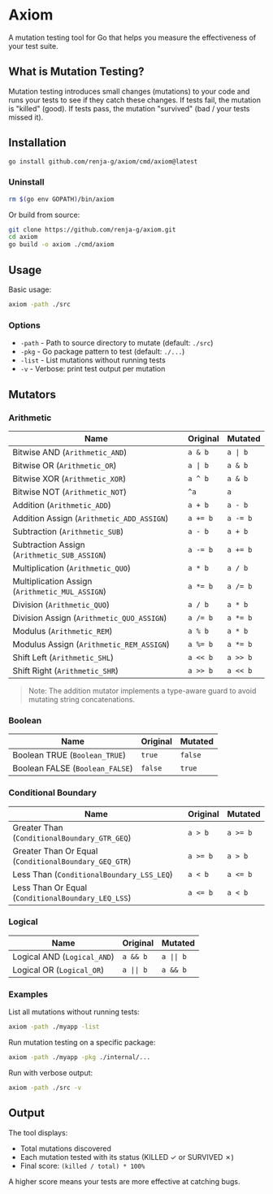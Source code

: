 # Axiom

A mutation testing tool for Go that helps you measure the effectiveness of your test suite.

## What is Mutation Testing?

Mutation testing introduces small changes (mutations) to your code and runs your tests to see if they catch these changes. If tests fail, the mutation is "killed" (good). If tests pass, the mutation "survived" (bad / your tests missed it).

## Installation

```bash
go install github.com/renja-g/axiom/cmd/axiom@latest
```
### Uninstall
```bash
rm $(go env GOPATH)/bin/axiom
```

Or build from source:
```bash
git clone https://github.com/renja-g/axiom.git
cd axiom
go build -o axiom ./cmd/axiom
```

## Usage

Basic usage:

```bash
axiom -path ./src
```

### Options

- `-path` - Path to source directory to mutate (default: `./src`)
- `-pkg` - Go package pattern to test (default: `./...`)
- `-list` - List mutations without running tests
- `-v` - Verbose: print test output per mutation

## Mutators

### Arithmetic
| Name | Original | Mutated |
| --- | --- | --- |
| Bitwise AND (`Arithmetic_AND`) | `a & b` | `a \| b` |
| Bitwise OR (`Arithmetic_OR`) | `a \| b` | `a & b` |
| Bitwise XOR (`Arithmetic_XOR`) | `a ^ b` | `a & b` |
| Bitwise NOT (`Arithmetic_NOT`) | `^a` | `a` |
| Addition (`Arithmetic_ADD`) | `a + b` | `a - b` |
| Addition Assign (`Arithmetic_ADD_ASSIGN`) | `a += b` | `a -= b` |
| Subtraction (`Arithmetic_SUB`) | `a - b` | `a + b` |
| Subtraction Assign (`Arithmetic_SUB_ASSIGN`) | `a -= b` | `a += b` |
| Multiplication (`Arithmetic_QUO`) | `a * b` | `a / b` |
| Multiplication Assign (`Arithmetic_MUL_ASSIGN`) | `a *= b` | `a /= b` |
| Division (`Arithmetic_QUO`) | `a / b` | `a * b` |
| Division Assign (`Arithmetic_QUO_ASSIGN`) | `a /= b` | `a *= b` |
| Modulus (`Arithmetic_REM`) | `a % b` | `a * b` |
| Modulus Assign (`Arithmetic_REM_ASSIGN`) | `a %= b` | `a *= b` |
| Shift Left (`Arithmetic_SHL`) | `a << b` | `a >> b` |
| Shift Right (`Arithmetic_SHR`) | `a >> b` | `a << b` |

> Note: The addition mutator implements a type-aware guard to avoid mutating string concatenations.

### Boolean
| Name | Original | Mutated |
| --- | --- | --- |
| Boolean TRUE (`Boolean_TRUE`) | `true` | `false` |
| Boolean FALSE (`Boolean_FALSE`) | `false` | `true` |

### Conditional Boundary
| Name | Original | Mutated |
| --- | --- | --- |
| Greater Than (`ConditionalBoundary_GTR_GEQ`) | `a > b` | `a >= b` |
| Greater Than Or Equal (`ConditionalBoundary_GEQ_GTR`) | `a >= b` | `a > b` |
| Less Than (`ConditionalBoundary_LSS_LEQ`) | `a < b` | `a <= b` |
| Less Than Or Equal (`ConditionalBoundary_LEQ_LSS`) | `a <= b` | `a < b` |

### Logical
| Name | Original | Mutated |
| --- | --- | --- |
| Logical AND (`Logical_AND`) | `a && b` | `a \|\| b` |
| Logical OR (`Logical_OR`) | `a \|\| b` | `a && b` |

### Examples

List all mutations without running tests:
```bash
axiom -path ./myapp -list
```

Run mutation testing on a specific package:
```bash
axiom -path ./myapp -pkg ./internal/...
```

Run with verbose output:
```bash
axiom -path ./src -v
```

## Output

The tool displays:
- Total mutations discovered
- Each mutation tested with its status (KILLED ✓ or SURVIVED ✗)
- Final score: `(killed / total) * 100%`

A higher score means your tests are more effective at catching bugs.
